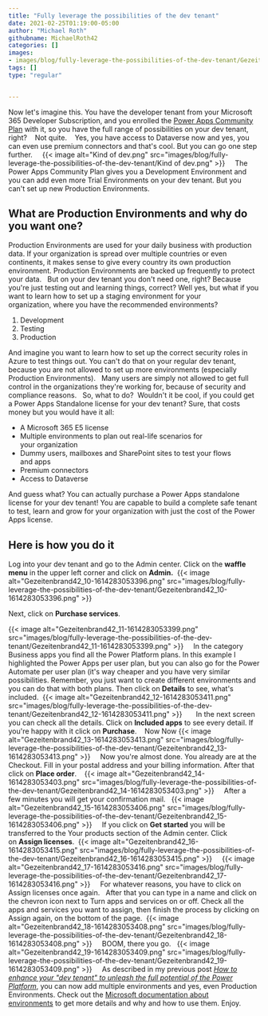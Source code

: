 ```yaml
---
title: "Fully leverage the possibilities of the dev tenant"
date: 2021-02-25T01:19:00-05:00
author: "Michael Roth"
githubname: MichaelRoth42
categories: []
images:
- images/blog/fully-leverage-the-possibilities-of-the-dev-tenant/Gezeitenbrand42_10-1614283053396.png
tags: []
type: "regular"


---
```



Now let's imagine this. You have the developer tenant from your
Microsoft 365 Developer Subscription, and you enrolled the [Power Apps
Community
Plan](https://powerapps.microsoft.com/communityplan/) with it, so
you have the full range of possibilities on your dev tenant, right? 
 
Not quite. 
 
Yes, you have access to Dataverse now and yes, you can even use premium
connectors and that's cool. But you can go one step further.  
 
{{< image alt="Kind of dev.png" src="images/blog/fully-leverage-the-possibilities-of-the-dev-tenant/Kind of dev.png" >}}
 
 
The Power Apps Community Plan gives you a Development Environment and
you can add even more Trial Environments on your dev tenant. But you
can't set up new Production Environments.  
 
## What are Production Environments and why do you want one?

Production Environments are used for your daily business with production
data. If your organization is spread over multiple countries or even
continents, it makes sense to give every country its own production
environment. Production Environments are backed up frequently to protect
your data.  
But on your dev tenant you don't need one, right? Because you're just
testing out and learning things, correct? Well yes, but what if you want
to learn how to set up a staging environment for your
organization, where you have the recommended environments?

1. Development
2. Testing 
3. Production 

And imagine you want to learn how to set up the correct security roles
in Azure to test things out. You can't do that on your regular dev
tenant, because you are not allowed to set up more environments
(especially Production Environments).  
Many users are simply not allowed to get full control in
the organizations they're working for, because of security and
compliance reasons.  
So, what to do? 
Wouldn't it be cool, if you could get a Power Apps Standalone license
for your dev tenant? Sure, that costs money but you would have it all: 

-   A Microsoft 365 E5 license 
-   Multiple environments to plan out real-life scenarios for
    your organization 
-   Dummy users, mailboxes and SharePoint sites to test your flows
    and apps 
-   Premium connectors  
-   Access to Dataverse 


And guess what? You can actually purchase a Power Apps standalone
license for your dev tenant! You are capable to build a complete safe
tenant to test, learn and grow for your organization with just the cost
of the Power Apps license.  
 
## Here is how you do it

Log into your dev tenant and go to the Admin center. Click on
the **waffle menu** in the upper left corner and click on **Admin.** 
{{< image alt="Gezeitenbrand42_10-1614283053396.png" src="images/blog/fully-leverage-the-possibilities-of-the-dev-tenant/Gezeitenbrand42_10-1614283053396.png" >}}
 
 

Next, click on **Purchase services**. 


{{< image alt="Gezeitenbrand42_11-1614283053399.png" src="images/blog/fully-leverage-the-possibilities-of-the-dev-tenant/Gezeitenbrand42_11-1614283053399.png" >}}
 
 
In the category Business apps you find all the Power Platform plans. In
this example I highlighted the Power Apps per user plan, but you can
also go for the Power Automate per user plan (it's way cheaper and you
have very similar possibilities. Remember, you just want to create
different environments and you can do that with both plans. Then click
on **Details** to see, what's included. 
{{< image alt="Gezeitenbrand42_12-1614283053411.png" src="images/blog/fully-leverage-the-possibilities-of-the-dev-tenant/Gezeitenbrand42_12-1614283053411.png" >}}
 
 
 
In the next screen you can check all the details. Click on **Included
apps** to see every detail. If you're happy with it click
on **Purchase**. 
 
Now Now
{{< image alt="Gezeitenbrand42_13-1614283053413.png" src="images/blog/fully-leverage-the-possibilities-of-the-dev-tenant/Gezeitenbrand42_13-1614283053413.png" >}}
 
 
Now you're almost done. You already are at the Checkout. Fill in
your postal address and your billing information. After that click
on **Place order**. 
 
{{< image alt="Gezeitenbrand42_14-1614283053403.png" src="images/blog/fully-leverage-the-possibilities-of-the-dev-tenant/Gezeitenbrand42_14-1614283053403.png" >}}
 
 
After a few minutes you will get your confirmation mail.  
{{< image alt="Gezeitenbrand42_15-1614283053406.png" src="images/blog/fully-leverage-the-possibilities-of-the-dev-tenant/Gezeitenbrand42_15-1614283053406.png" >}}
 
 
If you click on **Get started** you will be transferred to the Your
products section of the Admin center. Click on **Assign licenses**. 
{{< image alt="Gezeitenbrand42_16-1614283053415.png" src="images/blog/fully-leverage-the-possibilities-of-the-dev-tenant/Gezeitenbrand42_16-1614283053415.png" >}}
 
 
{{< image alt="Gezeitenbrand42_17-1614283053416.png" src="images/blog/fully-leverage-the-possibilities-of-the-dev-tenant/Gezeitenbrand42_17-1614283053416.png" >}}
 
 
For whatever reasons, you have to click on Assign licenses once again.  
After that you can type in a name and click on the chevron icon next to
Turn apps and services on or off. Check all the apps and services you
want to assign, then finish the process by clicking on Assign again, on
the bottom of the page. 
{{< image alt="Gezeitenbrand42_18-1614283053408.png" src="images/blog/fully-leverage-the-possibilities-of-the-dev-tenant/Gezeitenbrand42_18-1614283053408.png" >}}
 
 
BOOM, there you go.  
{{< image alt="Gezeitenbrand42_19-1614283053409.png" src="images/blog/fully-leverage-the-possibilities-of-the-dev-tenant/Gezeitenbrand42_19-1614283053409.png" >}}
 
 
As described in my previous post [*How to enhance your "dev tenant" to
unleash the full potential of the Power
Platform*](https://techcommunity.microsoft.com/t5/microsoft-365-pnp-blog/how-to-enhance-your-dev-tenant-to-unleash-the-full-potential-of/ba-p/2158336),
you can now add multiple environments and yes, even Production
Environments. Check out the [Microsoft documentation about
environments](https://docs.microsoft.com/power-platform/admin/create-environment) to
get more details and why and how to use them. Enjoy. 
